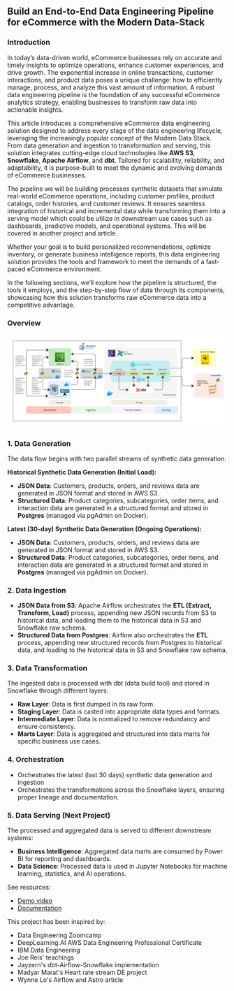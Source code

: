 ## Build an End-to-End Data Engineering Pipeline for eCommerce with the Modern Data-Stack

### Introduction
In today’s data-driven world, eCommerce businesses rely on accurate and timely insights to optimize operations, enhance customer experiences, and drive growth. The exponential increase in online transactions, customer interactions, and product data poses a unique challenge: how to efficiently manage, process, and analyze this vast amount of information. A robust data engineering pipeline is the foundation of any successful eCommerce analytics strategy, enabling businesses to transform raw data into actionable insights.

This article introduces a comprehensive eCommerce data engineering solution designed to address every stage of the data engineering lifecycle, leveraging the increasingly popular concept of the Modern Data Stack. From data generation and ingestion to transformation and serving, this solution integrates cutting-edge cloud technologies like **AWS S3**, **Snowflake**, **Apache Airflow**, and **dbt**. Tailored for scalability, reliability, and adaptability, it is purpose-built to meet the dynamic and evolving demands of eCommerce businesses.

The pipeline we will be building processes synthetic datasets that simulate real-world eCommerce operations, including customer profiles, product catalogs, order histories, and customer reviews. It ensures seamless integration of historical and incremental data while transforming them into a serving model which could be utilize in downstream use cases such as dashboards, predictive models, and operational systems. This will be covered in another project and article.

Whether your goal is to build personalized recommendations, optimize inventory, or generate business intelligence reports, this data engineering solution provides the tools and framework to meet the demands of a fast-paced eCommerce environment.

In the following sections, we’ll explore how the pipeline is structured, the tools it employs, and the step-by-step flow of data through its components, showcasing how this solution transforms raw eCommerce data into a competitive advantage.

### Overview
![DE eCommerce Diagram](modern-data-stack.png)

### **1. Data Generation**

The data flow begins with two parallel streams of synthetic data generation:

**Historical Synthetic Data Generation (Initial Load):**

- **JSON Data**: Customers, products, orders, and reviews data are generated in JSON format and stored in AWS S3.
- **Structured Data**: Product categories, subcategories, order items, and interaction data are generated in a structured format and stored in **Postgres** (managed via pgAdmin on Docker).

**Latest (30-day) Synthetic Data Generation (Ongoing Operations):**

- **JSON Data**: Customers, products, orders, and reviews data are generated in JSON format and stored in AWS S3.
- **Structured Data**: Product categories, subcategories, order items, and interaction data are generated in a structured format and stored in **Postgres** (managed via pgAdmin on Docker).

### **2. Data Ingestion**

- **JSON Data from S3**: Apache Airflow orchestrates the **ETL (Extract, Transform, Load)** process, appending new JSON records from S3 to historical data, and loading them to the historical data in S3 and Snowflake raw schema.
- **Structured Data from Postgres**: Airflow also orchestrates the **ETL** process, appending new structured records from Postgres to historical data, and loading to the historical data in S3 and Snowflake raw schema.

### **3. Data Transformation**

The ingested data is processed with dbt (data build tool) and stored in Snowflake through different layers:

- **Raw Layer**: Data is first dumped in its raw form.
- **Staging Layer**: Data is casted into appropriate data types and formats.
- **Intermediate Layer**: Data is normalized to remove redundancy and ensure consistency.
- **Marts Layer**: Data is aggregated and structured into data marts for specific business use cases.

### **4. Orchestration**

- Orchestrates the latest (last 30 days) synthetic data generation and ingestion
- Orchestrates the transformations across the Snowflake layers, ensuring proper lineage and documentation.

### **5. Data Serving (Next Project)**

The processed and aggregated data is served to different downstream systems:

- **Business Intelligence**: Aggregated data marts are consumed by Power BI for reporting and dashboards.
- **Data Science**: Processed data is used in Jupyter Notebooks for machine learning, statistics, and AI operations.


See resources:
- [Demo video](https://www.canva.com/design/DAGbNyzmvUc/1T2QqUJmLWkGbqHkyZ9jHw/watch?utm_content=DAGbNyzmvUc&utm_campaign=designshare&utm_medium=link2&utm_source=uniquelinks&utlId=hb0381f7610)
- [Documentation](https://medium.com/@sclauguico/build-an-end-to-end-data-engineering-pipeline-for-ecommerce-with-a-modern-data-stack-e874d89b9906)

This project has been inspired by:
- Data Engineering Zoomcamp
- DeepLearning.AI AWS Data Engineering Professional Certificate
- IBM Data Engineering
- Joe Reis' teachings
- Jayzern's dbt-Airflow-Snowflake implementation
- Madyar Marat's Heart rate stream DE project
- Wynne Lo's Airflow and Astro article
